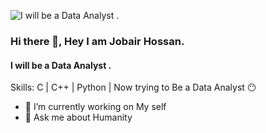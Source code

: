 ![I will be a Data Analyst .](https://scontent.fdac134-1.fna.fbcdn.net/v/t39.30808-6/461079426_1252054805979858_3757461312660777806_n.jpg?stp=dst-jpg_s960x960&_nc_cat=100&ccb=1-7&_nc_sid=cc71e4&_nc_eui2=AeFmAGvF-Dq9OdlOjb2U31jrLesa2Ea5bo8t6xrYRrlujx8ZHmwMWr2iCD4dmmQutt-BT1DBNHBvZIfe8nWT0FJJ&_nc_ohc=Z1ZV4EeScmsQ7kNvgGLPgIH&_nc_ht=scontent.fdac134-1.fna&_nc_gid=AeXiCJOwinMmEhsQ0MLZYAG&oh=00_AYDVC2xGJaJMYIxSkxrv5rL-TjTwab2PgvVpyDMtOFSFvw&oe=66FDC024)

### Hi there 👋, Hey I am Jobair Hossan.
#### I will be a Data Analyst .


Skills: C | C++ | Python  | Now trying  to Be a  Data  Analyst 😶

- 🔭 I’m currently working on My self 
- 💬 Ask me about Humanity  









